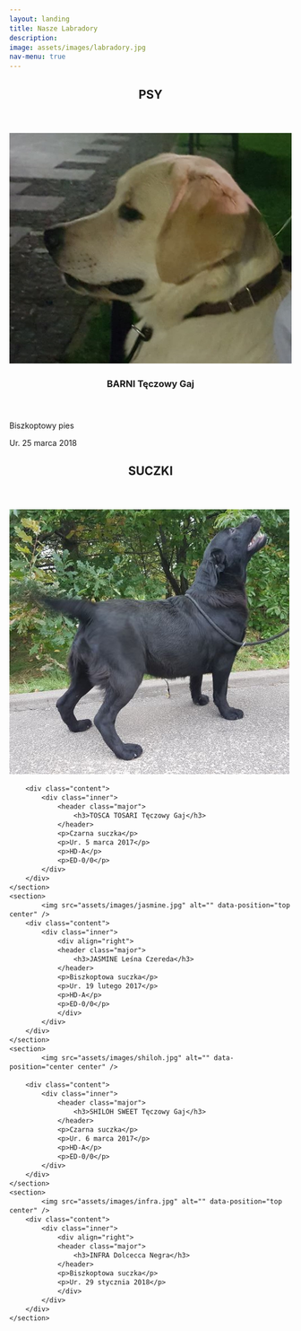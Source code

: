 ```yaml
---
layout: landing
title: Nasze Labradory
description:
image: assets/images/labradory.jpg
nav-menu: true
---
```

<!-- Main -->
<div id="main">
<!-- Two -->
<!-- Three -->
<section id="three">
	<div class="inner">
		<header class="major">
			<h2>PSY</h2>
		</header>
	</div>
</section>
<section id="two" class="spotlights">
	<section>
		<section class="image">
			<img src="assets/images/barni.jpg" alt="" data-position="center center" />
		</section>
		<div class="content">
			<div class="inner">
				<header class="major">
					<h3>BARNI Tęczowy Gaj</h3>
				</header>
				<p>Biszkoptowy pies</p>
				<p>Ur. 25 marca 2018</p>
			</div>
		</div>
	</section>
</section>
<section id="three">
	<div class="inner">
		<header class="major">
			<h2>SUCZKI</h2>
		</header>
	</div>
</section>
<section id="four" class="spotlights">
	<section>
			<img src="assets/images/tosca.jpg" alt="" data-position="center center" />

		<div class="content">
			<div class="inner">
				<header class="major">
					<h3>TOSCA TOSARI Tęczowy Gaj</h3>
				</header>
				<p>Czarna suczka</p>
				<p>Ur. 5 marca 2017</p>
				<p>HD-A</p>
				<p>ED-0/0</p>
			</div>
		</div>
	</section>
	<section>
			<img src="assets/images/jasmine.jpg" alt="" data-position="top center" />
		<div class="content">
			<div class="inner">
				<div align="right">
				<header class="major">
					<h3>JASMINE Leśna Czereda</h3>
				</header>
				<p>Biszkoptowa suczka</p>
				<p>Ur. 19 lutego 2017</p>
				<p>HD-A</p>
				<p>ED-0/0</p>
				</div>
			</div>
		</div>
	</section>
	<section>
			<img src="assets/images/shiloh.jpg" alt="" data-position="center center" />

		<div class="content">
			<div class="inner">
				<header class="major">
					<h3>SHILOH SWEET Tęczowy Gaj</h3>
				</header>
				<p>Czarna suczka</p>
				<p>Ur. 6 marca 2017</p>
				<p>HD-A</p>
				<p>ED-0/0</p>
			</div>
		</div>
	</section>
	<section>
			<img src="assets/images/infra.jpg" alt="" data-position="top center" />
		<div class="content">
			<div class="inner">
				<div align="right">
				<header class="major">
					<h3>INFRA Dolcecca Negra</h3>
				</header>
				<p>Biszkoptowa suczka</p>
				<p>Ur. 29 stycznia 2018</p>
				</div>
			</div>
		</div>
	</section>
</section>
